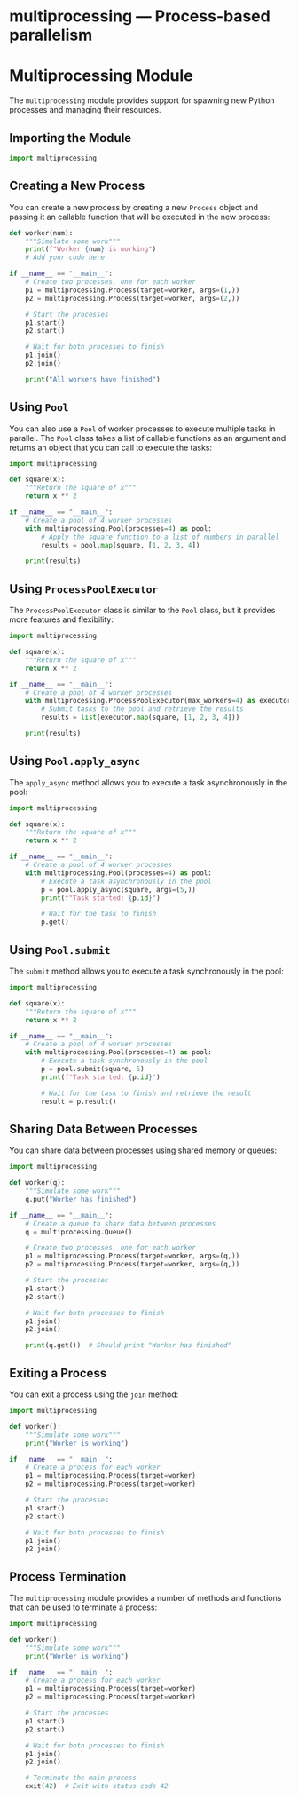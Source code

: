 # multiprocessing — Process-based parallelism

**Multiprocessing Module**
==========================

The `multiprocessing` module provides support for spawning new Python processes and managing their resources.

**Importing the Module**
------------------------

```python
import multiprocessing
```

**Creating a New Process**
---------------------------

You can create a new process by creating a new `Process` object and passing it an callable function that will be executed in the new process:

```python
def worker(num):
    """Simulate some work"""
    print(f"Worker {num} is working")
    # Add your code here

if __name__ == "__main__":
    # Create two processes, one for each worker
    p1 = multiprocessing.Process(target=worker, args=(1,))
    p2 = multiprocessing.Process(target=worker, args=(2,))

    # Start the processes
    p1.start()
    p2.start()

    # Wait for both processes to finish
    p1.join()
    p2.join()

    print("All workers have finished")
```

**Using `Pool`**
-----------------

You can also use a `Pool` of worker processes to execute multiple tasks in parallel. The `Pool` class takes a list of callable functions as an argument and returns an object that you can call to execute the tasks:

```python
import multiprocessing

def square(x):
    """Return the square of x"""
    return x ** 2

if __name__ == "__main__":
    # Create a pool of 4 worker processes
    with multiprocessing.Pool(processes=4) as pool:
        # Apply the square function to a list of numbers in parallel
        results = pool.map(square, [1, 2, 3, 4])

    print(results)
```

**Using `ProcessPoolExecutor`**
---------------------------------

The `ProcessPoolExecutor` class is similar to the `Pool` class, but it provides more features and flexibility:

```python
import multiprocessing

def square(x):
    """Return the square of x"""
    return x ** 2

if __name__ == "__main__":
    # Create a pool of 4 worker processes
    with multiprocessing.ProcessPoolExecutor(max_workers=4) as executor:
        # Submit tasks to the pool and retrieve the results
        results = list(executor.map(square, [1, 2, 3, 4]))

    print(results)
```

**Using `Pool.apply_async`**
-----------------------------

The `apply_async` method allows you to execute a task asynchronously in the pool:

```python
import multiprocessing

def square(x):
    """Return the square of x"""
    return x ** 2

if __name__ == "__main__":
    # Create a pool of 4 worker processes
    with multiprocessing.Pool(processes=4) as pool:
        # Execute a task asynchronously in the pool
        p = pool.apply_async(square, args=(5,))
        print(f"Task started: {p.id}")

        # Wait for the task to finish
        p.get()
```

**Using `Pool.submit`**
-------------------------

The `submit` method allows you to execute a task synchronously in the pool:

```python
import multiprocessing

def square(x):
    """Return the square of x"""
    return x ** 2

if __name__ == "__main__":
    # Create a pool of 4 worker processes
    with multiprocessing.Pool(processes=4) as pool:
        # Execute a task synchronously in the pool
        p = pool.submit(square, 5)
        print(f"Task started: {p.id}")

        # Wait for the task to finish and retrieve the result
        result = p.result()
```

**Sharing Data Between Processes**
---------------------------------

You can share data between processes using shared memory or queues:

```python
import multiprocessing

def worker(q):
    """Simulate some work"""
    q.put("Worker has finished")

if __name__ == "__main__":
    # Create a queue to share data between processes
    q = multiprocessing.Queue()

    # Create two processes, one for each worker
    p1 = multiprocessing.Process(target=worker, args=(q,))
    p2 = multiprocessing.Process(target=worker, args=(q,))

    # Start the processes
    p1.start()
    p2.start()

    # Wait for both processes to finish
    p1.join()
    p2.join()

    print(q.get())  # Should print "Worker has finished"
```

**Exiting a Process**
------------------------

You can exit a process using the `join` method:

```python
import multiprocessing

def worker():
    """Simulate some work"""
    print("Worker is working")

if __name__ == "__main__":
    # Create a process for each worker
    p1 = multiprocessing.Process(target=worker)
    p2 = multiprocessing.Process(target=worker)

    # Start the processes
    p1.start()
    p2.start()

    # Wait for both processes to finish
    p1.join()
    p2.join()
```

**Process Termination**
-------------------------

The `multiprocessing` module provides a number of methods and functions that can be used to terminate a process:

```python
import multiprocessing

def worker():
    """Simulate some work"""
    print("Worker is working")

if __name__ == "__main__":
    # Create a process for each worker
    p1 = multiprocessing.Process(target=worker)
    p2 = multiprocessing.Process(target=worker)

    # Start the processes
    p1.start()
    p2.start()

    # Wait for both processes to finish
    p1.join()
    p2.join()

    # Terminate the main process
    exit(42)  # Exit with status code 42
```
